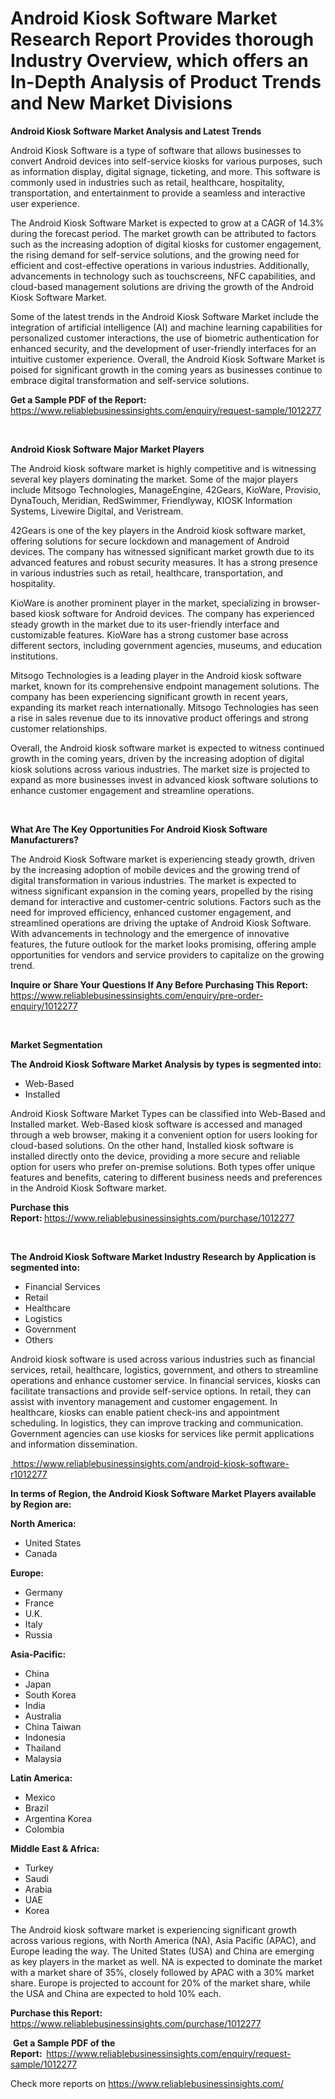 <p><h1>Android Kiosk Software Market Research Report Provides thorough Industry Overview, which offers an In-Depth Analysis of Product Trends and New Market Divisions</h1></p><p><strong>Android Kiosk Software Market Analysis and Latest Trends</strong></p>
<p><p>Android Kiosk Software is a type of software that allows businesses to convert Android devices into self-service kiosks for various purposes, such as information display, digital signage, ticketing, and more. This software is commonly used in industries such as retail, healthcare, hospitality, transportation, and entertainment to provide a seamless and interactive user experience.</p><p>The Android Kiosk Software Market is expected to grow at a CAGR of 14.3% during the forecast period. The market growth can be attributed to factors such as the increasing adoption of digital kiosks for customer engagement, the rising demand for self-service solutions, and the growing need for efficient and cost-effective operations in various industries. Additionally, advancements in technology such as touchscreens, NFC capabilities, and cloud-based management solutions are driving the growth of the Android Kiosk Software Market.</p><p>Some of the latest trends in the Android Kiosk Software Market include the integration of artificial intelligence (AI) and machine learning capabilities for personalized customer interactions, the use of biometric authentication for enhanced security, and the development of user-friendly interfaces for an intuitive customer experience. Overall, the Android Kiosk Software Market is poised for significant growth in the coming years as businesses continue to embrace digital transformation and self-service solutions.</p></p>
<p><strong>Get a Sample PDF of the Report:&nbsp;</strong> <a href="https://www.reliablebusinessinsights.com/enquiry/request-sample/1012277">https://www.reliablebusinessinsights.com/enquiry/request-sample/1012277</a></p>
<p>&nbsp;</p>
<p><strong>Android Kiosk Software Major Market Players</strong></p>
<p><p>The Android kiosk software market is highly competitive and is witnessing several key players dominating the market. Some of the major players include Mitsogo Technologies, ManageEngine, 42Gears, KioWare, Provisio, DynaTouch, Meridian, RedSwimmer, Friendlyway, KIOSK Information Systems, Livewire Digital, and Veristream.</p><p>42Gears is one of the key players in the Android kiosk software market, offering solutions for secure lockdown and management of Android devices. The company has witnessed significant market growth due to its advanced features and robust security measures. It has a strong presence in various industries such as retail, healthcare, transportation, and hospitality.</p><p>KioWare is another prominent player in the market, specializing in browser-based kiosk software for Android devices. The company has experienced steady growth in the market due to its user-friendly interface and customizable features. KioWare has a strong customer base across different sectors, including government agencies, museums, and education institutions.</p><p>Mitsogo Technologies is a leading player in the Android kiosk software market, known for its comprehensive endpoint management solutions. The company has been experiencing significant growth in recent years, expanding its market reach internationally. Mitsogo Technologies has seen a rise in sales revenue due to its innovative product offerings and strong customer relationships.</p><p>Overall, the Android kiosk software market is expected to witness continued growth in the coming years, driven by the increasing adoption of digital kiosk solutions across various industries. The market size is projected to expand as more businesses invest in advanced kiosk software solutions to enhance customer engagement and streamline operations.</p></p>
<p>&nbsp;</p>
<p><strong>What Are The Key Opportunities For Android Kiosk Software Manufacturers?</strong></p>
<p><p>The Android Kiosk Software market is experiencing steady growth, driven by the increasing adoption of mobile devices and the growing trend of digital transformation in various industries. The market is expected to witness significant expansion in the coming years, propelled by the rising demand for interactive and customer-centric solutions. Factors such as the need for improved efficiency, enhanced customer engagement, and streamlined operations are driving the uptake of Android Kiosk Software. With advancements in technology and the emergence of innovative features, the future outlook for the market looks promising, offering ample opportunities for vendors and service providers to capitalize on the growing trend.</p></p>
<p><strong>Inquire or Share Your Questions If Any Before Purchasing This Report:</strong> <a href="https://www.reliablebusinessinsights.com/enquiry/pre-order-enquiry/1012277">https://www.reliablebusinessinsights.com/enquiry/pre-order-enquiry/1012277</a></p>
<p>&nbsp;</p>
<p><strong>Market Segmentation</strong></p>
<p><strong>The Android Kiosk Software Market Analysis by types is segmented into:</strong></p>
<p><ul><li>Web-Based</li><li>Installed</li></ul></p>
<p><p>Android Kiosk Software Market Types can be classified into Web-Based and Installed market. Web-Based kiosk software is accessed and managed through a web browser, making it a convenient option for users looking for cloud-based solutions. On the other hand, Installed kiosk software is installed directly onto the device, providing a more secure and reliable option for users who prefer on-premise solutions. Both types offer unique features and benefits, catering to different business needs and preferences in the Android Kiosk Software market.</p></p>
<p><strong>Purchase this Report:&nbsp;</strong><a href="https://www.reliablebusinessinsights.com/purchase/1012277">https://www.reliablebusinessinsights.com/purchase/1012277</a></p>
<p>&nbsp;</p>
<p><strong>The Android Kiosk Software Market Industry Research by Application is segmented into:</strong></p>
<p><ul><li>Financial Services</li><li>Retail</li><li>Healthcare</li><li>Logistics</li><li>Government</li><li>Others</li></ul></p>
<p><p>Android kiosk software is used across various industries such as financial services, retail, healthcare, logistics, government, and others to streamline operations and enhance customer service. In financial services, kiosks can facilitate transactions and provide self-service options. In retail, they can assist with inventory management and customer engagement. In healthcare, kiosks can enable patient check-ins and appointment scheduling. In logistics, they can improve tracking and communication. Government agencies can use kiosks for services like permit applications and information dissemination.</p></p>
<p><a href="https://www.reliablebusinessinsights.com/android-kiosk-software-r1012277">&nbsp;https://www.reliablebusinessinsights.com/android-kiosk-software-r1012277</a></p>
<p><strong>In terms of Region, the Android Kiosk Software Market Players available by Region are:</strong></p>
<p>
    <p> <strong> North America: </strong>
        <ul>
            <li>United States</li>
            <li>Canada</li>
        </ul>
        </p> 
    <p> <strong> Europe: </strong>
        <ul>
            <li>Germany</li>
            <li>France</li>
            <li>U.K.</li>
            <li>Italy</li>
            <li>Russia</li>
        </ul>
        </p> 
    <p> <strong> Asia-Pacific: </strong>
        <ul>
            <li>China</li>
            <li>Japan</li>
            <li>South Korea</li>
            <li>India</li>
            <li>Australia</li>
            <li>China Taiwan</li>
            <li>Indonesia</li>
            <li>Thailand</li>
            <li>Malaysia</li>
        </ul>
        </p> 
    <p> <strong> Latin America: </strong>
        <ul>
            <li>Mexico</li>
            <li>Brazil</li>
            <li>Argentina Korea</li>
            <li>Colombia</li>
        </ul>
        </p> 
    <p> <strong> Middle East & Africa: </strong>
        <ul>
            <li>Turkey</li>
            <li>Saudi</li>
            <li>Arabia</li>
            <li>UAE</li>
            <li>Korea</li>
        </ul>
    </p>
    </p>
<p><p>The Android kiosk software market is experiencing significant growth across various regions, with North America (NA), Asia Pacific (APAC), and Europe leading the way. The United States (USA) and China are emerging as key players in the market as well. NA is expected to dominate the market with a market share of 35%, closely followed by APAC with a 30% market share. Europe is projected to account for 20% of the market share, while the USA and China are expected to hold 10% each.</p></p>
<p><strong>Purchase this Report: </strong><a href="https://www.reliablebusinessinsights.com/purchase/1012277">https://www.reliablebusinessinsights.com/purchase/1012277</a></p>
<p>&nbsp;<strong>Get a Sample PDF of the Report:&nbsp;&nbsp;</strong><a href="https://www.reliablebusinessinsights.com/enquiry/request-sample/1012277">https://www.reliablebusinessinsights.com/enquiry/request-sample/1012277</a></p>
<p><strong></strong></p>
<p>Check more reports on <a href="https://www.reliablebusinessinsights.com/">https://www.reliablebusinessinsights.com/</a></p>